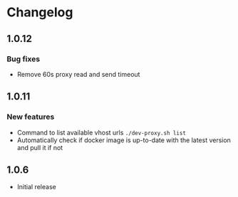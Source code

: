 # Changelog

## 1.0.12
### Bug fixes
- Remove 60s proxy read and send timeout

## 1.0.11
### New features
- Command to list available vhost urls `./dev-proxy.sh list`
- Automatically check if docker image is up-to-date with the latest version and pull it if not

## 1.0.6
 - Initial release
